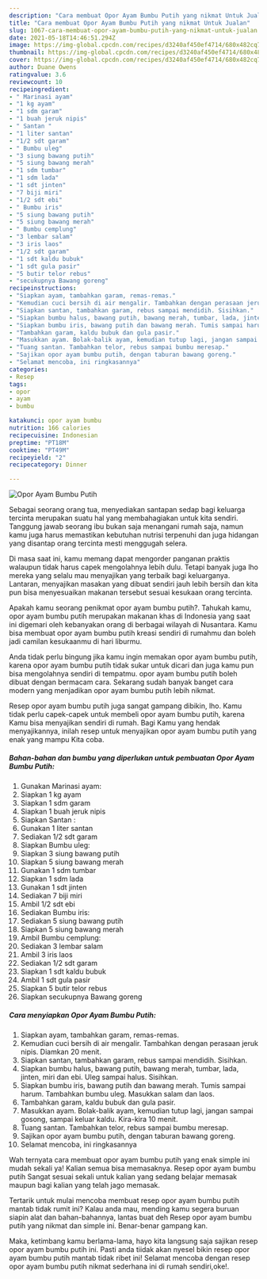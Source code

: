 ```yaml
---
description: "Cara membuat Opor Ayam Bumbu Putih yang nikmat Untuk Jualan"
title: "Cara membuat Opor Ayam Bumbu Putih yang nikmat Untuk Jualan"
slug: 1067-cara-membuat-opor-ayam-bumbu-putih-yang-nikmat-untuk-jualan
date: 2021-05-18T14:46:51.294Z
image: https://img-global.cpcdn.com/recipes/d3240af450ef4714/680x482cq70/opor-ayam-bumbu-putih-foto-resep-utama.jpg
thumbnail: https://img-global.cpcdn.com/recipes/d3240af450ef4714/680x482cq70/opor-ayam-bumbu-putih-foto-resep-utama.jpg
cover: https://img-global.cpcdn.com/recipes/d3240af450ef4714/680x482cq70/opor-ayam-bumbu-putih-foto-resep-utama.jpg
author: Duane Owens
ratingvalue: 3.6
reviewcount: 10
recipeingredient:
- " Marinasi ayam"
- "1 kg ayam"
- "1 sdm garam"
- "1 buah jeruk nipis"
- " Santan "
- "1 liter santan"
- "1/2 sdt garam"
- " Bumbu uleg"
- "3 siung bawang putih"
- "5 siung bawang merah"
- "1 sdm tumbar"
- "1 sdm lada"
- "1 sdt jinten"
- "7 biji miri"
- "1/2 sdt ebi"
- " Bumbu iris"
- "5 siung bawang putih"
- "5 siung bawang merah"
- " Bumbu cemplung"
- "3 lembar salam"
- "3 iris laos"
- "1/2 sdt garam"
- "1 sdt kaldu bubuk"
- "1 sdt gula pasir"
- "5 butir telor rebus"
- "secukupnya Bawang goreng"
recipeinstructions:
- "Siapkan ayam, tambahkan garam, remas-remas."
- "Kemudian cuci bersih di air mengalir. Tambahkan dengan perasaan jeruk nipis. Diamkan 20 menit."
- "Siapkan santan, tambahkan garam, rebus sampai mendidih. Sisihkan."
- "Siapkan bumbu halus, bawang putih, bawang merah, tumbar, lada, jinten, miri dan ebi. Uleg sampai halus. Sisihkan."
- "Siapkan bumbu iris, bawang putih dan bawang merah. Tumis sampai harum. Tambahkan bumbu uleg. Masukkan salam dan laos."
- "Tambahkan garam, kaldu bubuk dan gula pasir."
- "Masukkan ayam. Bolak-balik ayam, kemudian tutup lagi, jangan sampai gosong, sampai keluar kaldu. Kira-kira 10 menit."
- "Tuang santan. Tambahkan telor, rebus sampai bumbu meresap."
- "Sajikan opor ayam bumbu putih, dengan taburan bawang goreng."
- "Selamat mencoba, ini ringkasannya"
categories:
- Resep
tags:
- opor
- ayam
- bumbu

katakunci: opor ayam bumbu 
nutrition: 166 calories
recipecuisine: Indonesian
preptime: "PT18M"
cooktime: "PT49M"
recipeyield: "2"
recipecategory: Dinner

---
```



![Opor Ayam Bumbu Putih](https://img-global.cpcdn.com/recipes/d3240af450ef4714/680x482cq70/opor-ayam-bumbu-putih-foto-resep-utama.jpg)

Sebagai seorang orang tua, menyediakan santapan sedap bagi keluarga tercinta merupakan suatu hal yang membahagiakan untuk kita sendiri. Tanggung jawab seorang ibu bukan saja menangani rumah saja, namun kamu juga harus memastikan kebutuhan nutrisi terpenuhi dan juga hidangan yang disantap orang tercinta mesti menggugah selera.

Di masa  saat ini, kamu memang dapat mengorder panganan praktis walaupun tidak harus capek mengolahnya lebih dulu. Tetapi banyak juga lho mereka yang selalu mau menyajikan yang terbaik bagi keluarganya. Lantaran, menyajikan masakan yang dibuat sendiri jauh lebih bersih dan kita pun bisa menyesuaikan makanan tersebut sesuai kesukaan orang tercinta. 



Apakah kamu seorang penikmat opor ayam bumbu putih?. Tahukah kamu, opor ayam bumbu putih merupakan makanan khas di Indonesia yang saat ini digemari oleh kebanyakan orang di berbagai wilayah di Nusantara. Kamu bisa membuat opor ayam bumbu putih kreasi sendiri di rumahmu dan boleh jadi camilan kesukaanmu di hari liburmu.

Anda tidak perlu bingung jika kamu ingin memakan opor ayam bumbu putih, karena opor ayam bumbu putih tidak sukar untuk dicari dan juga kamu pun bisa mengolahnya sendiri di tempatmu. opor ayam bumbu putih boleh dibuat dengan bermacam cara. Sekarang sudah banyak banget cara modern yang menjadikan opor ayam bumbu putih lebih nikmat.

Resep opor ayam bumbu putih juga sangat gampang dibikin, lho. Kamu tidak perlu capek-capek untuk membeli opor ayam bumbu putih, karena Kamu bisa menyajikan sendiri di rumah. Bagi Kamu yang hendak menyajikannya, inilah resep untuk menyajikan opor ayam bumbu putih yang enak yang mampu Kita coba.

<!--inarticleads1-->

##### Bahan-bahan dan bumbu yang diperlukan untuk pembuatan Opor Ayam Bumbu Putih:

1. Gunakan  Marinasi ayam:
1. Siapkan 1 kg ayam
1. Siapkan 1 sdm garam
1. Siapkan 1 buah jeruk nipis
1. Siapkan  Santan :
1. Gunakan 1 liter santan
1. Sediakan 1/2 sdt garam
1. Siapkan  Bumbu uleg:
1. Siapkan 3 siung bawang putih
1. Siapkan 5 siung bawang merah
1. Gunakan 1 sdm tumbar
1. Siapkan 1 sdm lada
1. Gunakan 1 sdt jinten
1. Sediakan 7 biji miri
1. Ambil 1/2 sdt ebi
1. Sediakan  Bumbu iris:
1. Sediakan 5 siung bawang putih
1. Siapkan 5 siung bawang merah
1. Ambil  Bumbu cemplung:
1. Sediakan 3 lembar salam
1. Ambil 3 iris laos
1. Sediakan 1/2 sdt garam
1. Siapkan 1 sdt kaldu bubuk
1. Ambil 1 sdt gula pasir
1. Siapkan 5 butir telor rebus
1. Siapkan secukupnya Bawang goreng




<!--inarticleads2-->

##### Cara menyiapkan Opor Ayam Bumbu Putih:

1. Siapkan ayam, tambahkan garam, remas-remas.
1. Kemudian cuci bersih di air mengalir. Tambahkan dengan perasaan jeruk nipis. Diamkan 20 menit.
1. Siapkan santan, tambahkan garam, rebus sampai mendidih. Sisihkan.
1. Siapkan bumbu halus, bawang putih, bawang merah, tumbar, lada, jinten, miri dan ebi. Uleg sampai halus. Sisihkan.
1. Siapkan bumbu iris, bawang putih dan bawang merah. Tumis sampai harum. Tambahkan bumbu uleg. Masukkan salam dan laos.
1. Tambahkan garam, kaldu bubuk dan gula pasir.
1. Masukkan ayam. Bolak-balik ayam, kemudian tutup lagi, jangan sampai gosong, sampai keluar kaldu. Kira-kira 10 menit.
1. Tuang santan. Tambahkan telor, rebus sampai bumbu meresap.
1. Sajikan opor ayam bumbu putih, dengan taburan bawang goreng.
1. Selamat mencoba, ini ringkasannya




Wah ternyata cara membuat opor ayam bumbu putih yang enak simple ini mudah sekali ya! Kalian semua bisa memasaknya. Resep opor ayam bumbu putih Sangat sesuai sekali untuk kalian yang sedang belajar memasak maupun bagi kalian yang telah jago memasak.

Tertarik untuk mulai mencoba membuat resep opor ayam bumbu putih mantab tidak rumit ini? Kalau anda mau, mending kamu segera buruan siapin alat dan bahan-bahannya, lantas buat deh Resep opor ayam bumbu putih yang nikmat dan simple ini. Benar-benar gampang kan. 

Maka, ketimbang kamu berlama-lama, hayo kita langsung saja sajikan resep opor ayam bumbu putih ini. Pasti anda tiidak akan nyesel bikin resep opor ayam bumbu putih mantab tidak ribet ini! Selamat mencoba dengan resep opor ayam bumbu putih nikmat sederhana ini di rumah sendiri,oke!.

